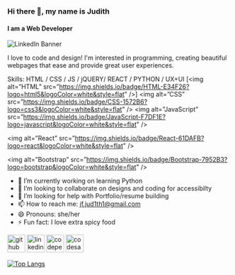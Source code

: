 ### Hi there 👋, my name is Judith 
#### I am a Web Developer 
![LinkedIn Banner](https://github.com/user-attachments/assets/0905ba41-ba81-4976-b7ba-77f9d1e6e257)


I love to code and design! I'm interested in programming, creating beautiful webpages that ease and provide great user experiences. 

Skills: HTML / CSS / JS / jQUERY/ REACT / PYTHON / UX+UI
[<img alt=”HTML” src=”https://img.shields.io/badge/HTML-E34F26?logo=html5&logoColor=white&style=flat" />]
<img alt=”CSS” src=”https://img.shields.io/badge/CSS-1572B6?logo=css3&logoColor=white&style=flat" />
<img alt=”JavaScript” src=”https://img.shields.io/badge/JavaScript-F7DF1E?logo=javascript&logoColor=white&style=flat" />

<img alt=”React” src=”https://img.shields.io/badge/React-61DAFB?logo=react&logoColor=white&style=flat" />

<img alt=”Bootstrap” src=”https://img.shields.io/badge/Bootstrap-7952B3?logo=bootstrap&logoColor=white&style=flat" />

- 🔭 I’m currently working on learning Python
- 👯 I’m looking to collaborate on designs and coding for accessibilty 
- 🤔 I’m looking for help with Portfolio/resume building 
- 📫 How to reach me: jf.jud1th1@gmail.com 
- 😄 Pronouns: she/her 
- ⚡ Fun fact: I love extra spicy food 


[<img src='https://cdn.jsdelivr.net/npm/simple-icons@3.0.1/icons/github.svg' alt='github' height='40'>](https://github.com/Jud1th1)  [<img src='https://cdn.jsdelivr.net/npm/simple-icons@3.0.1/icons/linkedin.svg' alt='linkedin' height='40'>](https://www.linkedin.com/in/www.linkedin.com/in/judith-jean-francoisdesigner/)  [<img src='https://cdn.jsdelivr.net/npm/simple-icons@3.0.1/icons/codepen.svg' alt='codepen' height='40'>](https://codepen.io/Jud1th1)  [<img src='https://cdn.jsdelivr.net/npm/simple-icons@3.0.1/icons/codesandbox.svg' alt='codesandbox' height='40'>](https://codesandbox.io/u/Jud1th1)  

[![Top Langs](https://github-readme-stats.vercel.app/api/top-langs/?username=Jud1th1)](https://github.com/anuraghazra/github-readme-stats)
